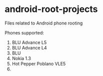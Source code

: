 # android-root-projects
Files related to Android phone rooting

Phones supported:
1. BLU Advance L5
2. BLU Advance L4
3. BLU 
4. Nokia 1.3
5. Hot Pepper Poblano VLE5
6. 
